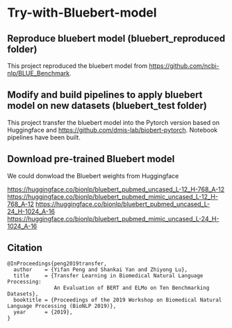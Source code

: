 # Try-with-Bluebert-model

## Reproduce bluebert model (bluebert_reproduced folder)
This project reproduced the bluebert model from https://github.com/ncbi-nlp/BLUE_Benchmark. 

## Modify and build pipelines to apply bluebert model on new datasets (bluebert_test folder)
This project transfer the bluebert model into the Pytorch version based on Huggingface and https://github.com/dmis-lab/biobert-pytorch. 
Notebook pipelines have been built.

## Download pre-trained Bluebert model
We could donwload the Bluebert weights from Huggingface

https://huggingface.co/bionlp/bluebert_pubmed_uncased_L-12_H-768_A-12
https://huggingface.co/bionlp/bluebert_pubmed_mimic_uncased_L-12_H-768_A-12
https://huggingface.co/bionlp/bluebert_pubmed_uncased_L-24_H-1024_A-16
https://huggingface.co/bionlp/bluebert_pubmed_mimic_uncased_L-24_H-1024_A-16

## Citation

```
@InProceedings{peng2019transfer,
  author    = {Yifan Peng and Shankai Yan and Zhiyong Lu},
  title     = {Transfer Learning in Biomedical Natural Language Processing: 
               An Evaluation of BERT and ELMo on Ten Benchmarking Datasets},
  booktitle = {Proceedings of the 2019 Workshop on Biomedical Natural Language Processing (BioNLP 2019)},
  year      = {2019},
}
```
